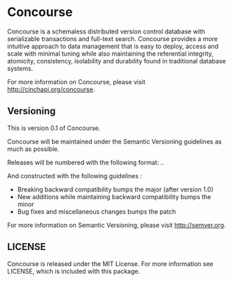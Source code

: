 # Concourse #

Concourse is a schemaless distributed version control database with
serializable transactions and full-text search. Concourse provides a more
intuitive approach to data management that is easy to deploy, access and
scale with minimal tuning while also maintaining the referential integrity,
atomicity, consistency, isolability and durability found in traditional
database systems.

For more information on Concourse, please visit http://cinchapi.org/concourse.

Versioning
----------
This is version 0.1 of Concourse.

Concourse will be maintained under the Semantic Versioning guidelines as
much as possible.

Releases will be numbered with the following format:
<major>.<minor>.<patch>

And constructed with the following guidelines :
* Breaking backward compatibility bumps the major (after version 1.0)
* New additions while maintaining backward compatibility bumps the minor
* Bug fixes and miscellaneous changes bumps the patch

For more information on Semantic Versioning, please visit http://semver.org.

LICENSE
-------
Concourse is released under the MIT License. For more information see LICENSE,
which is included with this package.